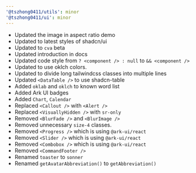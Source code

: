 ```yaml
---
'@tszhong0411/utils': minor
'@tszhong0411/ui': minor
---
```


- Updated the image in aspect ratio demo
- Updated to latest styles of shadcn/ui
- Updated to `cva` beta
- Updated introduction in docs
- Updated code style from `? <component /> : null` to `&& <component />`
- Updated to use oklch colors.
- Updated to divide long tailwindcss classes into multiple lines
- Updated `<DataTable />` to use shadcn-table
- Added `oklab` and `oklch` to known word list
- Added Ark UI badges
- Added `Chart`, `Calendar`
- Replaced `<Callout />` with `<Alert />`
- Replaced `<VisuallyHidden />` with `sr-only`
- Removed `<BlurFade />` and `<BlurImage />`
- Removed unnecessary `size-4` classes.
- Removed `<Progress />` which is using `@ark-ui/react`
- Removed `<Slider />` which is using `@ark-ui/react`
- Removed `<Combobox />` which is using `@ark-ui/react`
- Removed `<CommandFooter />`
- Renamed `toaster` to `sonner`
- Renamed `getAvatarAbbreviation()` to `getAbbreviation()`
